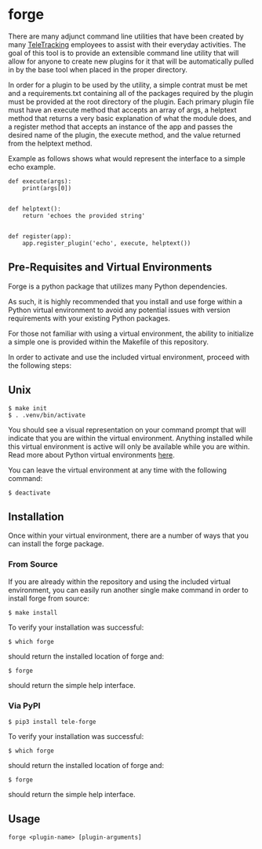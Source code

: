 # forge

There are many adjunct command line utilities that have been created by many [TeleTracking](https://www.teletracking.com)
employees to assist with their everyday activities.
The goal of this tool is to provide an extensible command line utility that will allow
for anyone to create new plugins for it that will be automatically pulled in by the
base tool when placed in the proper directory.

In order for a plugin to be used by the utility, a simple contrat must be met and a requirements.txt containing all of the packages required by the plugin must be provided at the root directory of the plugin.
Each primary plugin file must have an execute method that accepts an array of args,
a helptext method that returns a very basic explanation of what the module does,
and a register method that accepts an instance of the app and passes the desired name of
the plugin, the execute method, and the value returned from the helptext method.

Example as follows shows what would represent the interface to a simple echo example.

```
def execute(args):
    print(args[0])


def helptext():
    return 'echoes the provided string'


def register(app):
    app.register_plugin('echo', execute, helptext())
```

## Pre-Requisites and Virtual Environments
Forge is a python package that utilizes many Python dependencies.

As such, it is highly recommended that you install and use forge within a Python virtual environment to avoid any potential issues with version requirements with your existing Python packages.

For those not familiar with using a virtual environment, the ability to initialize a simple one is provided within the Makefile of this repository.

In order to activate and use the included virtual environment, proceed with the following steps:

## Unix
```
$ make init
$ . .venv/bin/activate
```

You should see a visual representation on your command prompt that will indicate that you are within the virtual environment.
Anything installed while this virtual environment is active will only be available while you are within. Read more about Python virtual environments [here](https://realpython.com/python-virtual-environments-a-primer/).

You can leave the virtual environment at any time with the following command:
```
$ deactivate
```

## Installation
Once within your virtual environment, there are a number of ways that you can install the forge package.

### From Source
If you are already within the repository and using the included virtual environment, you can easily run another single make command in order to install forge from source:

```
$ make install
```

To verify your installation was successful:
```
$ which forge
```
should return the installed location of forge and:
```
$ forge
```
should return the simple help interface.

### Via PyPI

```
$ pip3 install tele-forge
```

To verify your installation was successful:
```
$ which forge
```
should return the installed location of forge and:
```
$ forge
```
should return the simple help interface.




## Usage
```
forge <plugin-name> [plugin-arguments]
```
